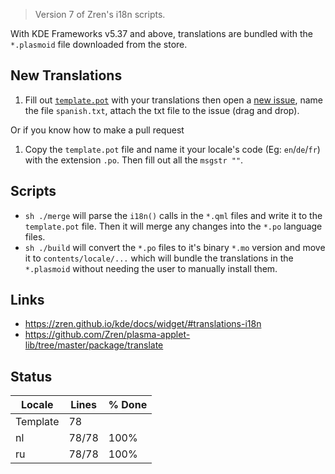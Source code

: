 > Version 7 of Zren's i18n scripts.

With KDE Frameworks v5.37 and above, translations are bundled with the `*.plasmoid` file downloaded from the store.

## New Translations

1. Fill out [`template.pot`](template.pot) with your translations then open a [new issue](https://github.com/exequtic/apdatifier/issues/new), name the file `spanish.txt`, attach the txt file to the issue (drag and drop).

Or if you know how to make a pull request

1. Copy the `template.pot` file and name it your locale's code (Eg: `en`/`de`/`fr`) with the extension `.po`. Then fill out all the `msgstr ""`.

## Scripts

* `sh ./merge` will parse the `i18n()` calls in the `*.qml` files and write it to the `template.pot` file. Then it will merge any changes into the `*.po` language files.
* `sh ./build` will convert the `*.po` files to it's binary `*.mo` version and move it to `contents/locale/...` which will bundle the translations in the `*.plasmoid` without needing the user to manually install them.

## Links

* https://zren.github.io/kde/docs/widget/#translations-i18n
* https://github.com/Zren/plasma-applet-lib/tree/master/package/translate

## Status
|  Locale  |  Lines  | % Done|
|----------|---------|-------|
| Template |      78 |       |
| nl       |   78/78 |  100% |
| ru       |   78/78 |  100% |
